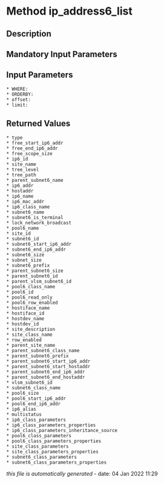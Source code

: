 # Method ip_address6_list

## Description
	

## Mandatory Input Parameters

## Input Parameters
	* WHERE:
	* ORDERBY:
	* offset:
	* limit:

## Returned Values
	* type
	* free_start_ip6_addr
	* free_end_ip6_addr
	* free_scope_size
	* ip6_id
	* site_name
	* tree_level
	* tree_path
	* parent_subnet6_name
	* ip6_addr
	* hostaddr
	* ip6_name
	* ip6_mac_addr
	* ip6_class_name
	* subnet6_name
	* subnet6_is_terminal
	* lock_network_broadcast
	* pool6_name
	* site_id
	* subnet6_id
	* subnet6_start_ip6_addr
	* subnet6_end_ip6_addr
	* subnet6_size
	* subnet_size
	* subnet6_prefix
	* parent_subnet6_size
	* parent_subnet6_id
	* parent_vlsm_subnet6_id
	* pool6_class_name
	* pool6_id
	* pool6_read_only
	* pool6_row_enabled
	* hostiface_name
	* hostiface_id
	* hostdev_name
	* hostdev_id
	* site_description
	* site_class_name
	* row_enabled
	* parent_site_name
	* parent_subnet6_class_name
	* parent_subnet6_prefix
	* parent_subnet6_start_ip6_addr
	* parent_subnet6_start_hostaddr
	* parent_subnet6_end_ip6_addr
	* parent_subnet6_end_hostaddr
	* vlsm_subnet6_id
	* subnet6_class_name
	* pool6_size
	* pool6_start_ip6_addr
	* pool6_end_ip6_addr
	* ip6_alias
	* multistatus
	* ip6_class_parameters
	* ip6_class_parameters_properties
	* ip6_class_parameters_inheritance_source
	* pool6_class_parameters
	* pool6_class_parameters_properties
	* site_class_parameters
	* site_class_parameters_properties
	* subnet6_class_parameters
	* subnet6_class_parameters_properties


*this file is automatically generated* - date: 04 Jan 2022 11:29